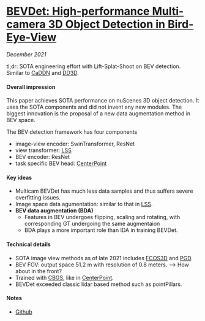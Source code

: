 # [BEVDet: High-performance Multi-camera 3D Object Detection in Bird-Eye-View](https://arxiv.org/abs/2112.11790)

_December 2021_

tl;dr: SOTA engineering effort with Lift-Splat-Shoot on BEV detection. Similar to [CaDDN](caddn.md) and [DD3D](dd3d.md).

#### Overall impression
This paper achieves SOTA performance on nuScenes 3D object detection. It uses the SOTA components and did not invent any new modules. The biggest innovation is the proposal of a new data augmentation method in BEV space. 

The BEV detection framework has four components

- image-view encoder: SwinTransformer, ResNet
- view transformer: [LSS](lift_splat_shoot.md)
- BEV encoder: ResNet
- task specific BEV head: [CenterPoint](centerpoint.md)

#### Key ideas
- Multicam BEVDet has much less data samples and thus suffers severe overfitting issues.
- Image space data agumentation: similar to that in [LSS](lift_splat_shoot.md).
- **BEV data augmentation (BDA)**
	- Features in BEV undergoes flipping, scaling and rotating, with corresponding GT undergoing the same augmentaion
	- BDA plays a more important role than IDA in training BEVDet.

#### Technical details
- SOTA image view methods as of late 2021 includes [FCOS3D](fcos3d.md) and [PGD](pgd.md).
- BEV FOV: output space 51.2 m with resolution of 0.8 meters. --> How about in the front?
- Trained with [CBGS](cbgs.md), like in [CenterPoint](centerpoint.md).
- BEVDet exceeded classic lidar based method such as pointPillars.

#### Notes
- [Github](https://github.com/HuangJunJie2017/BEVDet)
